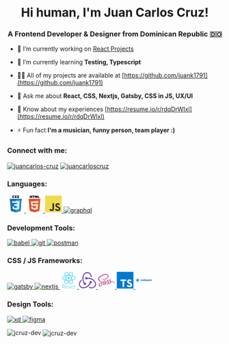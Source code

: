 <h1 align="center">Hi human, I'm Juan Carlos Cruz!</h1>
<h3 align="center">A Frontend Developer & Designer from Dominican Republic 🇩🇴</h3>

- 🔭 I’m currently working on [React Projects](https://github.com/JCruz-Dev/react-projects)

- 🌱 I’m currently learning **Testing, Typescript**

- 👨‍💻 All of my projects are available at [https://github.com/juank1791](https://github.com/juank1791)

- 💬 Ask me about **React, CSS, Nextjs, Gatsby, CSS in JS, UX/UI**

- 📄 Know about my experiences [https://resume.io/r/rdqDrWIxl](https://resume.io/r/rdqDrWIxl)

- ⚡ Fun fact **I'm a musician, funny person, team player :)**

<h3 align="left">Connect with me:</h3>
<p align="left">
<!-- <a href="https://codepen.io/juank1791" target="blank"><img align="center" src="https://cdn.jsdelivr.net/npm/simple-icons@3.0.1/icons/codepen.svg" alt="juank1791" height="30" width="40" /></a> -->
<!-- <a href="https://twitter.com/lacremacode" target="blank"><img align="center" src="https://cdn.jsdelivr.net/npm/simple-icons@3.0.1/icons/twitter.svg" alt="lacremacode" height="30" width="40" /></a> -->
<a href="https://linkedin.com/in/juancarlos-cruz" target="blank"><img align="center" src="https://cdn.jsdelivr.net/npm/simple-icons@3.0.1/icons/linkedin.svg" alt="juancarlos-cruz" height="30" width="40" /></a>
<!-- <a href="https://instagram.com/lacremacode" target="blank"><img align="center" src="https://cdn.jsdelivr.net/npm/simple-icons@3.0.1/icons/instagram.svg" alt="lacremacode" height="30" width="40" /></a> -->
<a href="https://dribbble.com/juancarloscruz" target="blank"><img align="center" src="https://cdn.jsdelivr.net/npm/simple-icons@3.0.1/icons/dribbble.svg" alt="juancarloscruz" height="30" width="40" /></a>
<!-- <a href="https://www.youtube.com/c/ucmiakjd-p4idnl_skatku7q" target="blank"><img align="center" src="https://cdn.jsdelivr.net/npm/simple-icons@3.0.1/icons/youtube.svg" alt="ucmiakjd-p4idnl_skatku7q" height="30" width="40" /></a> -->
</p>

<h3 align="left">Languages:</h3>
<p align="left"></a> <a href="https://www.w3schools.com/css/" target="_blank"> <img src="https://raw.githubusercontent.com/devicons/devicon/master/icons/css3/css3-original-wordmark.svg" alt="css3" width="40" height="40"/> </a>
 <a href="https://www.w3.org/html/" target="_blank"> <img src="https://raw.githubusercontent.com/devicons/devicon/master/icons/html5/html5-original-wordmark.svg" alt="html5" width="40" height="40"/> </a> 
<a href="https://developer.mozilla.org/en-US/docs/Web/JavaScript" target="_blank"> <img src="https://raw.githubusercontent.com/devicons/devicon/master/icons/javascript/javascript-original.svg" alt="javascript" width="40" height="40"/> </a>
<a href="https://graphql.org" target="_blank"> <img src="https://www.vectorlogo.zone/logos/graphql/graphql-icon.svg" alt="graphql" width="40" height="40"/> </a>
</p>
<h3>Development Tools:</h3>
<p><a href="https://babeljs.io/" target="_blank"> <img src="https://www.vectorlogo.zone/logos/babeljs/babeljs-icon.svg" alt="babel" width="40" height="40"/>
  <a href="https://git-scm.com/" target="_blank"> <img src="https://www.vectorlogo.zone/logos/git-scm/git-scm-icon.svg" alt="git" width="40" height="40"/> </a> 
  <a href="https://postman.com" target="_blank"> <img src="https://www.vectorlogo.zone/logos/getpostman/getpostman-icon.svg" alt="postman" width="40" height="40"/> </a>
  </p>
<h3 align="left">CSS / JS Frameworks:</h3>
<p align="left">
<a href="https://www.gatsbyjs.com/" target="_blank"> <img src="https://www.vectorlogo.zone/logos/gatsbyjs/gatsbyjs-icon.svg" alt="gatsby" width="40" height="40"/> </a> <a href="https://nextjs.org/" target="_blank"> <img src="https://cdn.worldvectorlogo.com/logos/nextjs-3.svg" alt="nextjs" width="40" height="40"/> </a>
<a href="https://reactjs.org/" target="_blank"> <img src="https://raw.githubusercontent.com/devicons/devicon/master/icons/react/react-original-wordmark.svg" alt="react" width="40" height="40"/> </a> <a href="https://redux.js.org" target="_blank"> <img src="https://raw.githubusercontent.com/devicons/devicon/master/icons/redux/redux-original.svg" alt="redux" width="40" height="40"/> </a> 
  <a href="https://sass-lang.com" target="_blank"> <img src="https://raw.githubusercontent.com/devicons/devicon/master/icons/sass/sass-original.svg" alt="sass" width="40" height="40"/> </a> 
  <a href="https://www.typescriptlang.org/" target="_blank"> <img src="https://raw.githubusercontent.com/devicons/devicon/master/icons/typescript/typescript-original.svg" alt="typescript" width="40" height="40"/> </a> <img src="https://raw.githubusercontent.com/devicons/devicon/d00d0969292a6569d45b06d3f350f463a0107b0d/icons/webpack/webpack-original-wordmark.svg" alt="webpack" width="40" height="40"/> </a>
</p>
<h3 align="left">Design Tools:</h3>
<p><a href="https://www.adobe.com/products/xd.html" target="_blank"> <img src="https://cdn.worldvectorlogo.com/logos/adobe-xd.svg" alt="xd" width="40" height="40"/> </a><a href="https://www.figma.com/" target="_blank"> <img src="https://www.vectorlogo.zone/logos/figma/figma-icon.svg" alt="figma" width="40" height="40"/> </a></p>
<p><img align="left" src="https://github-readme-stats.vercel.app/api/top-langs?username=jcruz-dev&show_icons=true&locale=en&layout=compact" alt="jcruz-dev" /></p>

<p>&nbsp;<img align="center" width="50%" src="https://github-readme-stats.vercel.app/api?username=jcruz-dev&show_icons=true&locale=en" alt="jcruz-dev" /></p>

<!--<p><img align="center" src="https://github-readme-streak-stats.herokuapp.com/?user=jcruz-dev&" alt="jcruz-dev" /></p>-->
